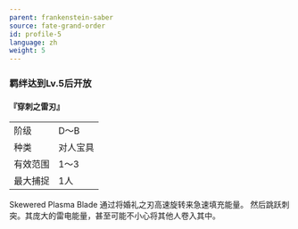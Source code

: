 ```yaml
---
parent: frankenstein-saber
source: fate-grand-order
id: profile-5
language: zh
weight: 5
---
```


### 羁绊达到Lv.5后开放

#### 『穿刺之雷刃』

<table>
  <tr><td>阶级</td><td>D～B</td></tr>
  <tr><td>种类</td><td>对人宝具</td></tr>
  <tr><td>有效范围</td><td>1～3</td></tr>
  <tr><td>最大捕捉</td><td>1人</td></tr>
</table>

Skewered Plasma Blade
通过将婚礼之刃高速旋转来急速填充能量。
然后跳跃刺突。其庞大的雷电能量，甚至可能不小心将其他人卷入其中。
